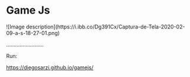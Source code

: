 <h1>Game Js</h1>
![Image description](https://i.ibb.co/Dg391Cx/Captura-de-Tela-2020-02-09-a-s-18-27-01.png)
<p>.........................<p>
<p>Run: </p>
<a href="https://diegosarzi.github.io/gamejs/">https://diegosarzi.github.io/gamejs/</a>
